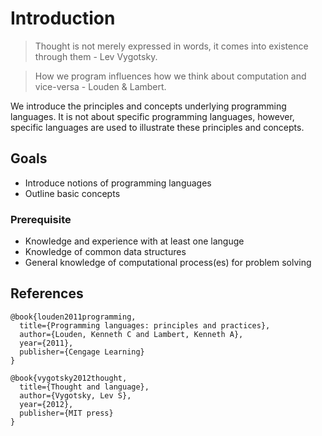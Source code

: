 # Introduction

> Thought is not merely expressed in words, it comes into existence through them - Lev Vygotsky.

> How we program influences how we think about computation and vice-versa - Louden & Lambert.

We introduce the principles and concepts underlying programming languages.  It is not about specific programming languages, however, specific languages are used to illustrate these principles and concepts.  

## Goals
* Introduce notions of programming languages
* Outline basic concepts

### Prerequisite
* Knowledge and experience with at least one languge
* Knowledge of common data structures
* General knowledge of computational process(es) for problem solving



















## References
```
@book{louden2011programming,
  title={Programming languages: principles and practices},
  author={Louden, Kenneth C and Lambert, Kenneth A},
  year={2011},
  publisher={Cengage Learning}
}

@book{vygotsky2012thought,
  title={Thought and language},
  author={Vygotsky, Lev S},
  year={2012},
  publisher={MIT press}
}
```
